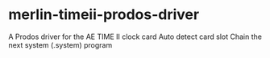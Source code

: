 # merlin-timeii-prodos-driver
A Prodos driver for the AE TIME II clock card
Auto detect card slot
Chain the next system (.system) program
